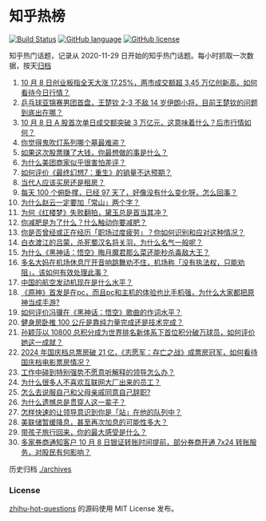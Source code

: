 # 知乎热榜
[![Build Status](https://github.com/ToWeLong/zhihu-hot-questions/workflows/CI/badge.svg)](https://github.com/ToWeLong/zhihu-hot-questions/actions)
[![GitHub language](https://img.shields.io/badge/language-golang-orange.svg)](https://golang.org/)
[![GitHub license](https://img.shields.io/github/license/ToWeLong/zhihu-hot-questions)](https://github.com/ToWeLong/zhihu-hot-questions/blob/main/LICENSE)

知乎热门话题，记录从 2020-11-29 日开始的知乎热门话题。每小时抓取一次数据，按天[归档](./archives)

<!-- BEGIN -->

1. [10 月 8 日创业板指全天大涨 17.25%，两市成交额超 3.45 万亿创新高，如何看待今日行情？](https://www.zhihu.com/question/777604102)
1. [乒乓球亚锦赛男团首盘，王楚钦 2-3 不敌 14 岁伊朗小将，目前王楚钦的问题到底出在哪？](https://www.zhihu.com/question/779400065)
1. [10 月 8 日 A 股首次单日成交额突破 3 万亿元，这意味着什么？后市行情如何？](https://www.zhihu.com/question/777819709)
1. [你觉得鬼吹灯系列哪个墓最难盗？](https://www.zhihu.com/question/356388021)
1. [如果这次股票赚了大钱，你最想做的事是什么？](https://www.zhihu.com/question/747949093)
1. [为什么美团商家似乎很害怕差评？](https://www.zhihu.com/question/750321400)
1. [如何评价《最终幻想7：重生》的销量不达预期？](https://www.zhihu.com/question/726342495)
1. [当代人应该买房还是租房？](https://www.zhihu.com/question/772831103)
1. [每天 100 个俯卧撑，已经 97 天了，好像没有什么变化呀，怎么回事？](https://www.zhihu.com/question/665855919)
1. [为什么赵云一定要加「常山」两个字？](https://www.zhihu.com/question/352465372)
1. [为何《红楼梦》失败翻拍，黛玉总是首当其冲？](https://www.zhihu.com/question/666283952)
1. [你减肥是为了什么？什么触动你要减肥？](https://www.zhihu.com/question/668196870)
1. [你是否曾经或正在经历「职场过度疲劳」？你如何识别和应对这种情况？](https://www.zhihu.com/question/668018184)
1. [白衣渡江的吕蒙，杀死蜀汉名将关羽，为什么名气一般呢？](https://www.zhihu.com/question/594134251)
1. [为什么《黑神话：悟空》晦月魔君那么菜还能秒杀毒敌大王？](https://www.zhihu.com/question/666627336)
1. [多名大妈在机场休息厅开音响跳舞劝不住，机场称「没有执法权，只能劝阻」，该如何有效处理此事？](https://www.zhihu.com/question/748727234)
1. [中国的航空发动机现在是什么水平？](https://www.zhihu.com/question/23372516)
1. [《原神》首发是在pc，而且pc和主机的体验也比手机强，为什么大家都把原神当成手游?](https://www.zhihu.com/question/654480903)
1. [如何评价冯骥在《黑神话：悟空》歌曲的作词水平？](https://www.zhihu.com/question/665182001)
1. [健身房卧推 100 公斤是靠纯力量完成还是技术完成？](https://www.zhihu.com/question/668066658)
1. [孙颖莎以 10800 总积分成为世界排名新体系下首位积分破万球员，如何评价她这一成就？](https://www.zhihu.com/question/767686124)
1. [2024 年国庆档总票房破 21 亿，《志愿军：存亡之战》成票房冠军，如何看待国庆档电影票房情况？](https://www.zhihu.com/question/768281890)
1. [工作中碰到特别强势不愿意听解释的领导怎么办？](https://www.zhihu.com/question/671834415)
1. [为什么很多人不喜欢互联网大厂出来的员工？](https://www.zhihu.com/question/668118544)
1. [怎么去说服自己和父母亲戚同意自己辞职?](https://www.zhihu.com/question/668285603)
1. [为什么遗憾总是贯穿人这一辈子？](https://www.zhihu.com/question/773195905)
1. [怎样快速的让领导意识到你是「站」在他的队列中？](https://www.zhihu.com/question/669746225)
1. [美联储暂缓降息，甚至再次加息的可能性多大？](https://www.zhihu.com/question/752991411)
1. [带孩子旅行回来，你的最大感受是什么？](https://www.zhihu.com/question/663293804)
1. [多家券商通知客户 10 月 8 日银证转账时间提前，部分券商开通 7x24 转账服务，对股民有何影响？](https://www.zhihu.com/question/771371317)

<!-- END -->

历史归档 [./archives](./archives)


### License
[zhihu-hot-questions](https://github.com/towelong/zhihu-hot-questions) 的源码使用 MIT License 发布。
